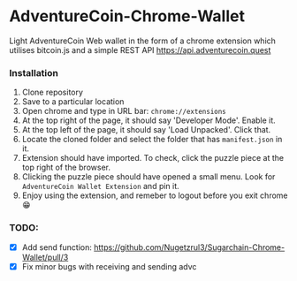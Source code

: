 # AdventureCoin-Chrome-Wallet
Light AdventureCoin Web wallet in the form of a chrome extension which utilises bitcoin.js and a simple REST API https://api.adventurecoin.quest


### Installation

1. Clone repository
2. Save to a particular location
3. Open chrome and type in URL bar: `chrome://extensions`
4. At the top right of the page, it should say 'Developer Mode'. Enable it.
5. At the top left of the page, it should say 'Load Unpacked'. Click that.
6. Locate the cloned folder and select the folder that has `manifest.json` in it.
7. Extension should have imported. To check, click the puzzle piece at the top right of the browser.
8. Clicking the puzzle piece should have opened a small menu. Look for `AdventureCoin Wallet Extension` and pin it.
9. Enjoy using the extension, and remeber to logout before you exit chrome :grin:


### TODO:

- [x] Add send function: https://github.com/Nugetzrul3/Sugarchain-Chrome-Wallet/pull/3
- [x] Fix minor bugs with receiving and sending advc
<!-- - [x] Publish to chrome webstore!!! Success!!! :grin: https://chrome.google.com/webstore/detail/sugarchain-wallet-extensi/pgojdfajgcjjpjnbpfaelnpnjocakldb -->
